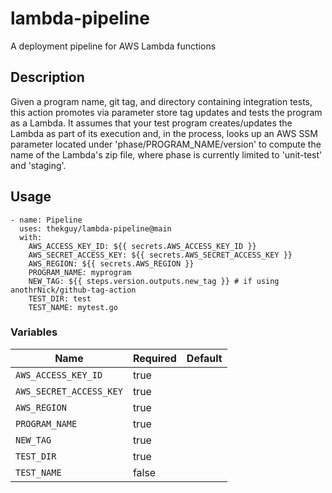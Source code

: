 # lambda-pipeline
A deployment pipeline for AWS Lambda functions

## Description

Given a program name, git tag, and directory containing integration tests, this action promotes via parameter store tag updates and tests the program as a Lambda. It assumes that your test program creates/updates the Lambda as part of its execution and, in the process, looks up an AWS SSM parameter located under 'phase/PROGRAM_NAME/version' to compute the name of the Lambda's zip file, where phase is currently limited to 'unit-test' and 'staging'.

## Usage

```
- name: Pipeline
  uses: thekguy/lambda-pipeline@main
  with:
    AWS_ACCESS_KEY_ID: ${{ secrets.AWS_ACCESS_KEY_ID }}
    AWS_SECRET_ACCESS_KEY: ${{ secrets.AWS_SECRET_ACCESS_KEY }}
    AWS_REGION: ${{ secrets.AWS_REGION }}
    PROGRAM_NAME: myprogram
    NEW_TAG: ${{ steps.version.outputs.new_tag }} # if using anothrNick/github-tag-action
    TEST_DIR: test
    TEST_NAME: mytest.go
```

### Variables

| Name                    | Required | Default |
|-------------------------|----------|---------|
| `AWS_ACCESS_KEY_ID`     | true     |         |
| `AWS_SECRET_ACCESS_KEY` | true     |         |
| `AWS_REGION`            | true     |         |
| `PROGRAM_NAME`          | true     |         |
| `NEW_TAG`               | true     |         |
| `TEST_DIR`              | true     |         |
| `TEST_NAME`             | false    |         |

